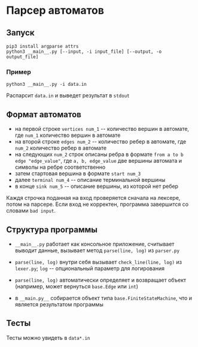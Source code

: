 # Парсер автоматов

## Запуск

```shell
pip3 install argparse attrs
python3 __main__.py [--input, -i input_file] [--output, -o output_file]
```

### Пример

```shell
python3 __main__.py -i data.in
```

Распарсит `data.in` и выведет результат в `stdout`

## Формат автоматов

* на первой строке `vertices num_1` -- количество вершин в автомате, где `num_1` количество вершин в автомате
* на второй строке `edges num_2` -- количество ребер в автомате, где `num_2` количество ребер в автомате
* на следующих `num_2` строк описаны ребра в формате `from a to b edge "edge_value"`, где `a, b, edge_value` две вершины автомата и символы на ребре соответственно
* затем стартовая вершина в формате `start num_3`
* далее `terminal num_4` -- описание терминальной вершины
* в конце `sink num_5` -- описание вершины, из которой нет ребер

Каждя строчка поданная на вход проверяется сначала на лексере, потом на парсере. 
Если вход не корректен, программа завершится со словами `bad input`.

## Структура программы

* `__main__.py` работает как консольное приложение, считывает выводит данные, вызывает метод `parse(line, log)` из `parser.py`

* `parse(line, log)` внутри себя вызывает `check_line(line, log)` из `lexer.py`; `log` -- опциональный параметр для логирования

* `parse(line, log)` автоматически определяет и возвращает объект (например, может вернуться `base.Edge` или `int`)

* в `__main.py__` собирается объект типа `base.FiniteStateMachine`, что и является результатом программы

## Тесты 

Тесты можно увидеть в `data*.in`
